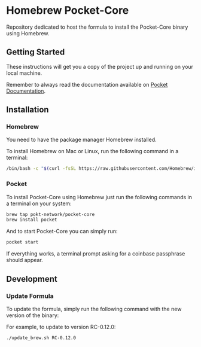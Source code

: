 # Homebrew Pocket-Core <!-- omit in toc -->

Repository dedicated to host the formula to install the Pocket-Core binary using Homebrew.

## Getting Started

These instructions will get you a copy of the project up and running on your local
machine.

Remember to always read the documentation available on [Pocket Documentation](https://docs.pokt.network/docs).

## Installation

### Homebrew

You need to have the package manager Homebrew installed.

To install Homebrew on Mac or Linux, run the following command in a terminal:

```bash
/bin/bash -c "$(curl -fsSL https://raw.githubusercontent.com/Homebrew/install/HEAD/install.sh)"
```

### Pocket

To install Pocket-Core using Homebrew just run the following commands in a terminal on your system:

```bash
brew tap pokt-network/pocket-core
brew install pocket
```

And to start Pocket-Core you can simply run:

```bash
pocket start
```

If everything works, a terminal prompt asking for a coinbase passphrase should appear.

## Development

### Update Formula

To update the formula, simply run the following command with the new version of the binary:

For example, to update to version RC-0.12.0:

```bash
./update_brew.sh RC-0.12.0
```
